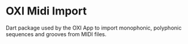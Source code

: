# OXI Midi Import

Dart package used by the OXI App to import monophonic, polyphonic sequences and grooves from MIDI files.
